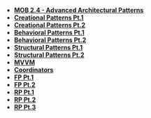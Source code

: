 - **[MOB 2.4 - Advanced Architectural Patterns](README.md)**
- **[Creational Patterns Pt.1](Lessons/01-Creational-PatternsPt.1/README.md)**
- **[Creational Patterns Pt.2](Lessons/02-Creational-PatternsPt.2/README.md)**
- **[Behavioral Patterns Pt.1](Lessons/03-Behavioral-PatternsPt.1/README.md)**
- **[Behavioral Patterns Pt.2](Lessons/04-Behavioral-PatternsPt.2/README.md)**
- **[Structural Patterns Pt.1](Lessons/05-Structural-PatternsPt.1/Lesson5.md)**
- **[Structural Patterns Pt.2](Lessons/06-Structural-PatternsPt.2/Lesson6.md)**
- **[MVVM](Lessons/07-MVVM/Lesson7.md)**
- **[Coordinators](Lessons/08-Coordinators/Lesson8.md)**
- **[FP Pt.1 ](Lessons/09-Functional-ProgrammingPt.1/Lesson9.md)**
- **[FP Pt.2 ](Lessons/10-Functional-ProgrammingPt.2/Lesson10.md)**
- **[RP Pt.1 ](Lessons/11-Reactive-ProgrammingPt.1/Lesson11.md)**
- **[RP Pt.2 ](Lessons/12-Reactive-ProgrammingPt.2/Lesson12.md)**
- **[RP Pt.3 ](Lessons/13-Reactive-ProgrammingPt.3/Lesson13.md)**
